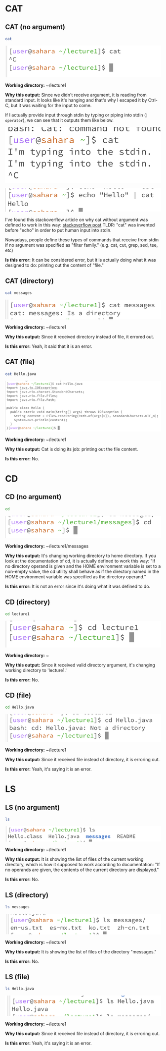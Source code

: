 # CAT
## CAT (no argument)


```sh
cat
```

![Image](images/cat.png)

**Working directory:** ~/lecture1

**Why this output:** Since we didn't receive argument, it is reading from standard input. It looks like it's hanging and that's why I escaped it by Ctrl-C, but it was waiting for the input to come.

If I actually provide input through stdin by typing or piping into stdin (`| operator`), we can see that it outputs them like below.

![Image](images/cat_type.png)

![Image](images/cat_echo.png)

I've found this stackoverflow article on why cat without argument was defined to work in this way: [stackoverflow post](https://retrocomputing.stackexchange.com/questions/26641/why-does-cat-with-no-argument-read-from-standard-input)
TLDR: "cat" was invented before "echo" in order to put human input into stdin.

Nowadays, people define these types of commands that receive from stdin if no argument was specified as "filter family." (e.g. cat, cut, grep, sed, tee, etc)

**Is this error:** It can be considered error, but it is actually doing what it was designed to do: printing out the content of "file."

## CAT (directory)

```sh
cat messages
```

![Image](images/cat_dir.png)

**Working directory:** ~/lecture1

**Why this output:** Since it received directory instead of file, it errored out.

**Is this error:** Yeah, it said that it is an error.

## CAT (file)

```sh
cat Hello.java
```

![Image](images/cat_file.png)

**Working directory:** ~/lecture1

**Why this output:** Cat is doing its job: printing out the file content.

**Is this error:** No.

# CD
## CD (no argument)
```sh
cd
```

![Image](images/cd.png)

**Working directory:** ~/lecture1/messages

**Why this output:** It's changing working directory to home directory. If you look at the documentation of cd, it is actually defined to work this way: "If no directory operand is given and the HOME environment variable is set to a non-empty value, the cd utility shall behave as if the directory named in the HOME environment variable was specified as the directory operand."

**Is this error:** It is not an error since it's doing what it was defined to do.

## CD (directory)

```sh
cd lecture1
```

![Image](images/cd_dir.png)

**Working directory:** ~

**Why this output:** Since it received valid directory argument, it's changing working directory to 'lecture1.'

**Is this error:** No.

## CD (file)

```sh
cd Hello.java
```

![Image](images/cd_file.png)

**Working directory:** ~/lecture1

**Why this output:** Since it received file instead of directory, it is erroring out.

**Is this error:** Yeah, it's saying it is an error.

# LS
## LS (no argument)
```sh
ls
```

![Image](images/ls.png)

**Working directory:** ~/lecture1

**Why this output:** It is showing the list of files of the current working directory, which is how it supposed to work according to documentation: "If no operands are given, the contents of the current directory are displayed."

**Is this error:** No.

## LS (directory)

```sh
ls messages
```

![Image](images/ls_dir.png)

**Working directory:** ~/lecture1

**Why this output:** It is showing the list of files of the directory "messages."

**Is this error:** No.

## LS (file)

```sh
ls Hello.java
```

![Image](images/ls_file.png)

**Working directory:** ~/lecture1

**Why this output:** Since it received file instead of directory, it is erroring out.

**Is this error:** Yeah, it's saying it is an error.



